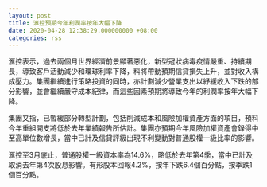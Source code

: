 ```yaml
---
layout: post
title: 滙控預期今年利潤率按年大幅下降
date: 2020-04-28 12:38:29.000000000 +08:00
categories: rss
---
```


滙控表示，過去兩個月世界經濟前景顯著惡化，新型冠狀病毒疫情嚴重、持續期長，導致客戶活動減少和環球利率下降，料將帶動預期信貸損失上升，並對收入構成壓力。集團繼續進行策略投資的同時，亦計劃減少營業支出以紓緩收入下跌的部分影響，並會繼續嚴守成本紀律，而這些因素預期將導致今年的利潤率按年大幅下降。

集團又指，已暫緩部分轉型計劃，包括削減成本和風險加權資產方面的項目，預料今年重組開支將低於去年業績報告所估計。集團亦預期今年風險加權資產會錄得中至高單位數增長，當中已計及信貸評級出現不利變動對普通股權一級比率的影響。

滙控至3月底止，普通股權一級資本率為14.6%，略低於去年第4季，當中已計及取消去年第4次股息影響。有形股本回報4.2%，按年下跌6.4個百分點，按季跌1個百分點。
